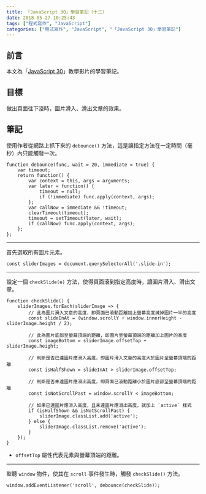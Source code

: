 ```yaml
---
title: 「JavaScript 30」學習筆記（十三）
date: 2018-05-27 10:25:43
tags: ["程式寫作", "JavaScript"]
categories: ["程式寫作", "JavaScript", "「JavaScript 30」學習筆記"]
---
```


## 前言
本文為「[JavaScript 30](https://javascript30.com/)」教學影片的學習筆記。

## 目標
做出頁面往下滾時，圖片滑入、滑出文章的效果。

## 筆記
使用作者從網路上抓下來的 `debounce()` 方法，這是讓指定方法在一定時間（毫秒）內只能觸發一次。
```JS
function debounce(func, wait = 20, immediate = true) {
    var timeout;
    return function() {
        var context = this, args = arguments;
        var later = function() {
            timeout = null;
            if (!immediate) func.apply(context, args);
        };
        var callNow = immediate && !timeout;
        clearTimeout(timeout);
        timeout = setTimeout(later, wait);
        if (callNow) func.apply(context, args);
    };
};
```
---
首先選取所有圖片元素。
```JS
const sliderImages = document.querySelectorAll('.slide-in');
```
---
設定一個 `checkSlide(e)` 方法，使得頁面滾到指定高度時，讓圖片滑入、滑出文章。
```JS
function checkSlide() {
    sliderImages.forEach(sliderImage => {
        // 此為圖片滑入文章的高度，即頁面已滾動距離加上螢幕高度減掉圖片一半的高度
        const slideInAt = (window.scrollY + window.innerHeight - sliderImage.height / 2);
        
        // 此為圖片底部至螢幕頂端的距離，即圖片至螢幕頂端的距離加上圖片的高度
        const imageBottom = sliderImage.offsetTop + sliderImage.height;

        // 判斷是否已達圖片應滑入高度，即圖片滑入文章的高度大於圖片至螢幕頂端的距離
        const isHalfShown = slideInAt > sliderImage.offsetTop;

        // 判斷是否未達圖片應滑出高度，即頁面已滾動距離小於圖片底部至螢幕頂端的距離
        const isNotScrollPast = window.scrollY < imageBottom;

        // 如果已達圖片應滑入高度，且未達圖片應滑出高度，就加上 `active` 樣式
        if (isHalfShown && isNotScrollPast) {
            sliderImage.classList.add('active');
        } else {
            sliderImage.classList.remove('active');
        }
    });
}
```
- `offsetTop` 屬性代表元素與螢幕頂端的距離。
---
監聽 `window` 物件，使其在 `scroll` 事件發生時，觸發 `checkSlide()` 方法。
```JS
window.addEventListener('scroll', debounce(checkSlide));
```
